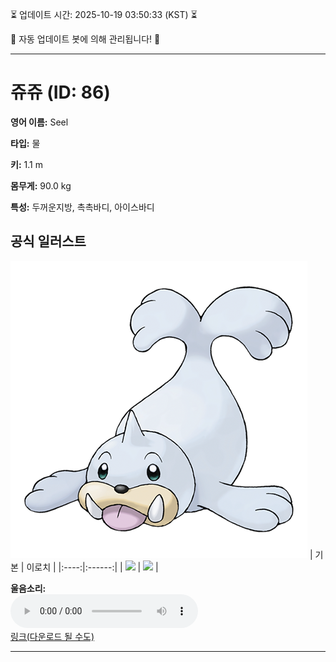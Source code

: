 
⏳ 업데이트 시간: 2025-10-19 03:50:33 (KST) ⏳

🤖 자동 업데이트 봇에 의해 관리됩니다! 🤖

---

# 쥬쥬 (ID: 86)
**영어 이름:** Seel

**타입:** 물

**키:** 1.1 m

**몸무게:** 90.0 kg

**특성:** 두꺼운지방, 촉촉바디, 아이스바디

## 공식 일러스트
![](https://raw.githubusercontent.com/PokeAPI/sprites/master/sprites/pokemon/other/official-artwork/86.png)
| 기본 | 이로치 |
|:----:|:------:|
| <img src="http://play.pokemonshowdown.com/sprites/ani/seel.gif" width="200"> | <img src="http://play.pokemonshowdown.com/sprites/ani-shiny/seel.gif" width="200"> |

**울음소리:**<br><audio controls src="https://raw.githubusercontent.com/PokeAPI/cries/main/cries/pokemon/latest/86.ogg"></audio><br> [링크(다운로드 될 수도)](https://raw.githubusercontent.com/PokeAPI/cries/main/cries/pokemon/latest/86.ogg)


---
